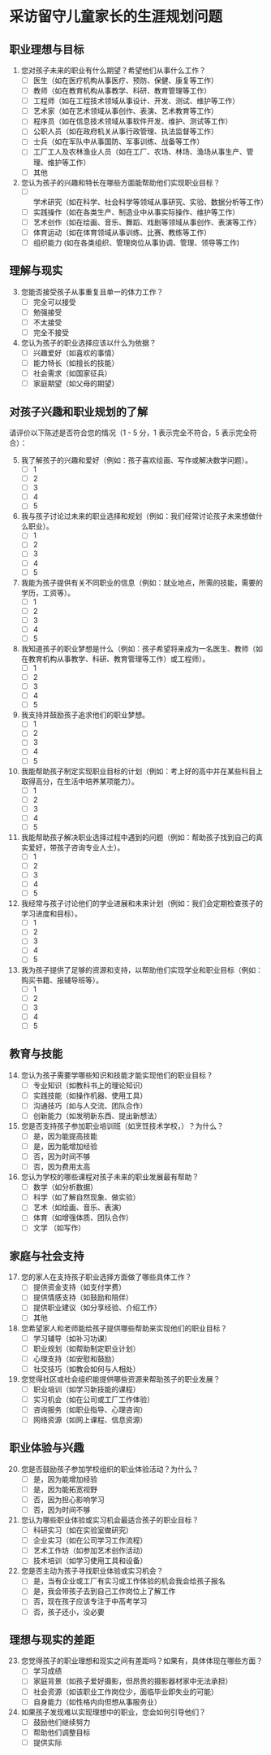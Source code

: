 # 采访留守儿童家长的生涯规划问题

## 职业理想与目标

1. 您对孩子未来的职业有什么期望？希望他们从事什么工作？
   - [ ] 医生（如在医疗机构从事医疗、预防、保健、康复等工作）
   - [ ] 教师（如在教育机构从事教学、科研、教育管理等工作）
   - [ ] 工程师（如在工程技术领域从事设计、开发、测试、维护等工作）
   - [ ] 艺术家（如在艺术领域从事创作、表演、艺术教育等工作）
   - [ ] 程序员（如在信息技术领域从事软件开发、维护、测试等工作）
   - [ ] 公职人员（如在政府机关从事行政管理、执法监督等工作）
   - [ ] 士兵（如在军队中从事国防、军事训练、战备等工作）
   - [ ] 工厂工人及农林渔业人员（如在工厂、农场、林场、渔场从事生产、管理、维护等工作）
   - [ ] 其他
2. 您认为孩子的兴趣和特长在哪些方面能帮助他们实现职业目标？
   - [ ] 学术研究（如在科学、社会科学等领域从事研究、实验、数据分析等工作）
   - [ ] 实践操作（如在各类生产、制造业中从事实际操作、维护等工作）
   - [ ] 艺术创作（如在绘画、音乐、舞蹈、戏剧等领域从事创作、表演等工作）
   - [ ] 体育运动（如在体育领域从事训练、比赛、教练等工作）
   - [ ] 组织能力 (如在各类组织、管理岗位从事协调、管理、领导等工作)

## 理解与现实

3. 您能否接受孩子从事重复且单一的体力工作？
   - [ ] 完全可以接受
   - [ ] 勉强接受
   - [ ] 不太接受
   - [ ] 完全不接受
4. 您认为孩子的职业选择应该以什么为依据？
   - [ ] 兴趣爱好（如喜欢的事情）
   - [ ] 能力特长（如擅长的技能）
   - [ ] 社会需求（如国家征兵）
   - [ ] 家庭期望（如父母的期望）

## 对孩子兴趣和职业规划的了解

请评价以下陈述是否符合您的情况（1 - 5 分，1 表示完全不符合，5 表示完全符合）：

5. 我了解孩子的兴趣和爱好（例如：孩子喜欢绘画、写作或解决数学问题）。
   - [ ] 1
   - [ ] 2
   - [ ] 3
   - [ ] 4
   - [ ] 5
6. 我与孩子讨论过未来的职业选择和规划（例如：我们经常讨论孩子未来想做什么职业）。
   - [ ] 1
   - [ ] 2
   - [ ] 3
   - [ ] 4
   - [ ] 5
7. 我能为孩子提供有关不同职业的信息（例如：就业地点，所需的技能，需要的学历，工资等）。
   - [ ] 1
   - [ ] 2
   - [ ] 3
   - [ ] 4
   - [ ] 5
8. 我知道孩子的职业梦想是什么（例如：孩子希望将来成为一名医生、教师（如在教育机构从事教学、科研、教育管理等工作）或工程师）。
   - [ ] 1
   - [ ] 2
   - [ ] 3
   - [ ] 4
   - [ ] 5
9. 我支持并鼓励孩子追求他们的职业梦想。
   - [ ] 1
   - [ ] 2
   - [ ] 3
   - [ ] 4
   - [ ] 5
10. 我能帮助孩子制定实现职业目标的计划（例如：考上好的高中并在某些科目上取得高分，在生活中培养某项能力）。
    - [ ] 1
    - [ ] 2
    - [ ] 3
    - [ ] 4
    - [ ] 5
11. 我能帮助孩子解决职业选择过程中遇到的问题（例如：帮助孩子找到自己的真实爱好，带孩子咨询专业人士）。
    - [ ] 1
    - [ ] 2
    - [ ] 3
    - [ ] 4
    - [ ] 5
12. 我经常与孩子讨论他们的学业进展和未来计划（例如：我们会定期检查孩子的学习进度和目标）。
    - [ ] 1
    - [ ] 2
    - [ ] 3
    - [ ] 4
    - [ ] 5
13. 我为孩子提供了足够的资源和支持，以帮助他们实现学业和职业目标（例如：购买书籍、报辅导班等）。
    - [ ] 1
    - [ ] 2
    - [ ] 3
    - [ ] 4
    - [ ] 5

## 教育与技能

14. 您认为孩子需要学哪些知识和技能才能实现他们的职业目标？
    - [ ] 专业知识（如教科书上的理论知识）
    - [ ] 实践技能（如操作机器、使用工具）
    - [ ] 沟通技巧（如与人交流、团队合作）
    - [ ] 创新能力（如发明新东西、提出新想法）
15. 您是否支持孩子参加职业培训班（如烹饪技术学校，）？为什么？
    - [ ] 是，因为能提高技能
    - [ ] 是，因为能增加经验
    - [ ] 否，因为时间不够
    - [ ] 否，因为费用太高
16. 您认为学校的哪些课程对孩子未来的职业发展最有帮助？
    - [ ] 数学（如分析数据）
    - [ ] 科学（如了解自然现象、做实验）
    - [ ] 艺术（如绘画、音乐、表演）
    - [ ] 体育（如增强体质、团队合作）
    - [ ] 文学 （如写作）

## 家庭与社会支持

17. 您的家人在支持孩子职业选择方面做了哪些具体工作？
    - [ ] 提供资金支持（如支付学费）
    - [ ] 提供情感支持（如鼓励和陪伴）
    - [ ] 提供职业建议（如分享经验、介绍工作）
    - [ ] 其他
18. 您希望家人和老师能给孩子提供哪些帮助来实现他们的职业目标？
    - [ ] 学习辅导（如补习功课）
    - [ ] 职业规划（如帮助制定职业计划）
    - [ ] 心理支持（如安慰和鼓励）
    - [ ] 社交技巧（如教会如何与人相处）
19. 您觉得社区或社会组织能提供哪些资源来帮助孩子的职业发展？
    - [ ] 职业培训（如学习新技能的课程）
    - [ ] 实习机会（如在公司或工厂工作体验）
    - [ ] 咨询服务（如职业指导、心理咨询）
    - [ ] 网络资源（如网上课程、信息资源）

## 职业体验与兴趣

20. 您是否鼓励孩子参加学校组织的职业体验活动？为什么？
    - [ ] 是，因为能增加经验
    - [ ] 是，因为能拓宽视野
    - [ ] 否，因为担心影响学习
    - [ ] 否，因为时间不够
21. 您认为哪些职业体验或实习机会最适合孩子的职业目标？
    - [ ] 科研实习（如在实验室做研究）
    - [ ] 企业实习（如在公司学习工作流程）
    - [ ] 艺术工作坊（如参加艺术创作活动）
    - [ ] 技术培训（如学习使用工具和设备）
22. 您是否主动为孩子寻找职业体验或实习机会？
    - [ ] 是，当有企业或工厂有实习或工作体验的机会我会给孩子报名
    - [ ] 是，我会带孩子去到自己工作岗位上了解工作
    - [ ] 否，现在孩子应该专注于中高考学习
    - [ ] 否，孩子还小，没必要

## 理想与现实的差距

23. 您觉得孩子的职业理想和现实之间有差距吗？如果有，具体体现在哪些方面？
    - [ ] 学习成绩
    - [ ] 家庭背景（如孩子爱好摄影，但昂贵的摄影器材家中无法承担）
    - [ ] 社会资源（如该职业工作岗位少，面临毕业即失业的可能）
    - [ ] 自身能力（如性格内向但想从事服务业）
24. 如果孩子发现难以实现理想中的职业，您会如何引导他们？
    - [ ] 鼓励他们继续努力
    - [ ] 帮助他们调整目标
    - [ ] 提供实际
